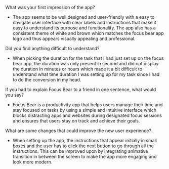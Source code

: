 What was your first impression of the app?

- The app seems to be well designed and user-friendly with a easy to navigate user interface with clear labels and instructions that make it easy to understand its purpose and functionality. The app also has a consistent theme of white and brown which matches the focus bear app logo and thus appears visually appealing and professional.

Did you find anything difficult to understand?

- When picking the duration for the task that I had just set up on the focus bear app, the duration was only present in second and did not display the duration in minutes or hours which made it a bit difficult to understand what time duration I was setting up for my task since I had to do the conversion in my head.

If you had to explain Focus Bear to a friend in one sentence, what would you say?

- Focus Bear is a productivity app that helps users manage their time and stay focused on tasks by using a simple and intuitive interface which blocks distracting apps and websites during designated focus sessions and ensures that users stay on track and achieve their goals.

What are some changes that could improve the new user experience?

- When setting up the app, the instructions that appear initially in small boxes and the user has to click the next button to go through all the instructions. This can be improved upon by integrating animative transition in between the screen to make the app more engaging and look more modern.